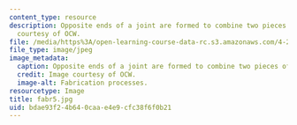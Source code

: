 ```yaml
---
content_type: resource
description: Opposite ends of a joint are formed to combine two pieces of wood. Image
  courtesy of OCW.
file: /media/https%3A/open-learning-course-data-rc.s3.amazonaws.com/4-296-furniture-making-spring-2005/bdae93f24b640caae4e9cfc38f6f0b21_fabr5.jpg
file_type: image/jpeg
image_metadata:
  caption: Opposite ends of a joint are formed to combine two pieces of wood.
  credit: Image courtesy of OCW.
  image-alt: Fabrication processes.
resourcetype: Image
title: fabr5.jpg
uid: bdae93f2-4b64-0caa-e4e9-cfc38f6f0b21
---
```

